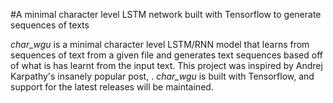 #A minimal character level LSTM network built with Tensorflow to generate sequences of texts

*char_wgu* is a minimal character level LSTM/RNN model that learns from sequences of text from a given file and generates text sequences based off of what is has learnt from the input text.
This project was inspired by Andrej Karpathy's insanely popular post, <link>. 
*char_wgu* is built with Tensorflow, and support for the latest releases will be maintained.